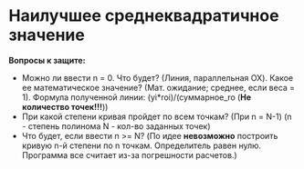 # Наилучшее среднеквадратичное значение
**Вопросы к защите:**  
* Можно ли ввести n = 0. Что будет? (Линия, параллельная OX). Какое ее математическое значение? (Мат. ожидание; среднее, если веса = 1). 
Формула полученной линии: (yi*roi)/(суммарное_ro (**Не количество точек!!!**))
* При какой степени кривая пройдет по всем точкам? (При n = N-1) (n - степень полинома N - кол-во заданных точек)
* Что будет, если ввести n >= N? (По идее **невозможно** построить кривую n-й степени по n точкам. Определитель равен нулю.
Программа все считает из-за погрешности расчетов.)
